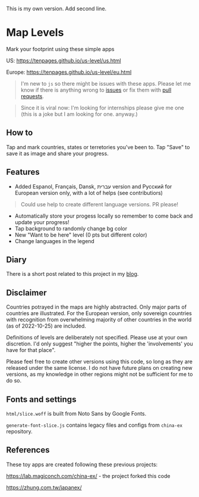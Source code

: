 This is my own version.
Add second line.

# Map Levels
Mark your footprint using these simple apps

US: https://tenpages.github.io/us-level/us.html

Europe: https://tenpages.github.io/us-level/eu.html

> I'm new to `js` so there might be issues with these apps. Please let me know if there is anything wrong to [issues](https://github.com/tenpages/us-level/issues) or fix them with [pull requests](https://github.com/tenpages/us-level/pulls).

> Since it is viral now: I'm looking for internships please give me one (this is a joke but I am looking for one. anyway.)

## How to

Tap and mark countries, states or terretories you've been to. Tap "Save" to save it as image and share your progress.

## Features

* Added Espanol, Français, Dansk, עברית version and Русский for European version only, with a lot of helps (see contributiors)
> Could use help to create different language versions. PR please!
* Automatically store your progess locally so remember to come back and update your progress!
* Tap background to randomly change bg color
* New "Want to be here" level (0 pts but different color)
* Change languages in the legend

## Diary

There is a short post related to this project in my 
[blog](https://tenpages.github.io/dev/2022/10/24/level/).

## Disclaimer

Countries potrayed in the maps are highly abstracted. Only major parts of countries are illustrated. For the European version, only sovereign countries with recognition from overwhelming majority of other countries in the world (as of 2022-10-25) are included.

Definitions of levels are deliberately not specified. Please use at your own discretion. I'd only suggest "higher the points, higher the 'involvements' you have for that place".

Please feel free to create other versions using this code, so long as they are released under the same license. I do not have future plans on creating new versions, as my knowledge in other regions might not be sufficient for me to do so.

## Fonts and settings

`html/slice.woff` is built from Noto Sans by Google Fonts. 

`generate-font-slice.js` contains legacy files and configs from `china-ex` repository.

## References
These toy apps are created following these previous projects:

https://lab.magiconch.com/china-ex/ - the project forked this code

https://zhung.com.tw/japanex/

